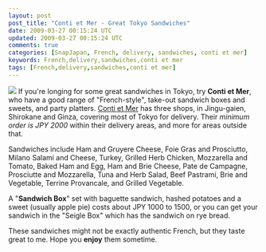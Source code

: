 ```yaml
---           
layout: post
post_title: "Conti et Mer - Great Tokyo Sandwiches"
date: 2009-03-27 00:15:24 UTC
updated: 2009-03-27 00:15:24 UTC
comments: true
categories: [SnapJapan, French, delivery, sandwiches, conti et mer]
keywords: French,delivery,sandwiches,conti et mer
tags: [French,delivery,sandwiches,conti et mer]
---
```

 
[<img class="right" src="http://farm4.static.flickr.com/3589/3388829574_72d3a92f55_m.jpg" />](http://www.flickr.com/photos/81796435@N00/3388829574 "View 'Conti et Mer - Great Sandwiches in Tokyo' on Flickr.com")
If you're longing for some great sandwiches in Tokyo, try **Conti et Mer**, who have a good range of "French-style", take-out sandwich boxes and sweets, and party platters. [Conti et Mer](http://www.contietmer.com/info/index.html) has three shops, in Jingu-gaien, Shirokane and Ginza, covering most of Tokyo for delivery. Their _minimum order is JPY 2000_ within their delivery areas, and more for areas outside that. 


Sandwiches include Ham and Gruyere Cheese, Foie Gras and Prosciutto, Milano Salami and Cheese, Turkey, Grilled Herb Chicken, Mozzarella and Tomato, Baked Ham and Egg, Ham and Brie Cheese, Pate de Campagne, Prosciutte and Mozzarella, Tuna and Herb Salad, Beef Pastrami, Brie and Vegetable, Terrine Provancale, and Grilled Vegetable. 


A "**Sandwich Box**" set with baguette sandwich, hashed potatoes and a sweet (usually apple pie) costs about JPY 1000 to 1500, or you can get your sandwich in the "Seigle Box" which has the sandwich on rye bread.   


These sandwiches might not be exactly authentic French, but they taste great to me. Hope you **enjoy** them sometime. 

